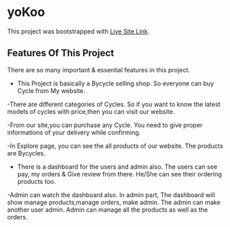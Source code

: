 # yoKoo

This project was bootstrapped with [Live Site Link](https://bycycle-shop.web.app/).

## Features Of This Project

There are so many important & essential features in this project.

- This Project is basically a Bycycle selling shop. So everyone can buy Cycle from My website. 

-There are different categories of Cycles. So if you want to know the latest models of cycles with price,then you can visit our website.

-From our site,you can purchase any Cycle. You need to give proper informations of your delivery while confirming.

-In Explore page, you can see the all products of our website. The products are Bycycles.

- There is a dashboard for the users and admin also. The users can see pay, my orders & Give review from there. He/She can see their ordering products too.

-Admin can watch the dashboard also. In admin part, The dashboard will show manage products,manage orders, make admin. The admin can make another user admin. Admin can manage all the products as well as the orders. 



